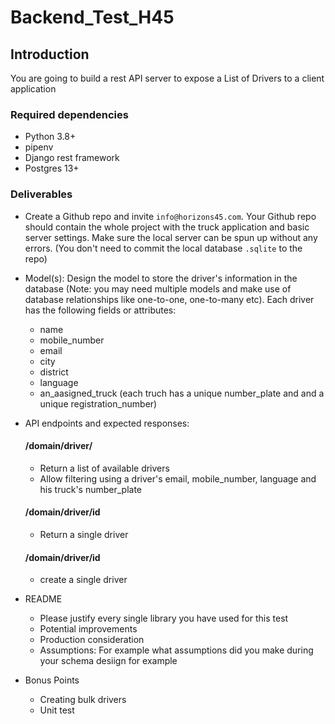 # Backend_Test_H45

## Introduction
You are going to build a rest API server to expose a List of Drivers to a client application

### Required dependencies

- Python 3.8+
- pipenv
- Django rest framework
- Postgres 13+

### Deliverables

* Create a Github repo and invite `info@horizons45.com`. Your Github repo should contain the whole project with the truck application and basic server settings. Make sure the local server can be spun up without any errors. (You don't need to commit the local database `.sqlite` to the repo)

* Model(s): Design the model to store the driver's information in the database (Note: you may need multiple models and make use of database relationships like one-to-one, one-to-many etc). Each driver has the following fields or attributes:
  * name
  * mobile_number
  * email
  * city
  * district
  * language
  * an_aasigned_truck (each truch has a unique number_plate and and a unique registration_number)

* API endpoints and expected responses:

  #### /domain/driver/
  - Return a list of available drivers
  - Allow filtering using a driver's email, mobile_number, language and his truck's number_plate
  
  #### /domain/driver/id
  - Return a single driver

  #### /domain/driver/id
  - create a single driver

* README
  * Please justify every single library you have used for this test
  * Potential improvements
  * Production consideration
  * Assumptions: For example what assumptions did you make during your schema desiign for example

* Bonus Points
  * Creating bulk drivers
  * Unit test

